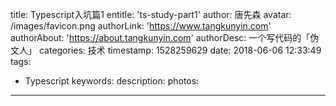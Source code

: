 title: Typescript入坑篇1
entitle: 'ts-study-part1'
author: 唐先森
avatar: /images/favicon.png
authorLink: 'https://www.tangkunyin.com'
authorAbout: 'https://about.tangkunyin.com'
authorDesc: 一个写代码的「伪文人」
categories: 技术
timestamp: 1528259629
date: 2018-06-06 12:33:49
tags:
- Typescript
keywords:
description:
photos:
---


